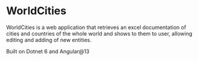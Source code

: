 # WorldCities

WorldCities is a web application that retrieves an excel documentation of cities and countries of the whole world and shows to them to user, allowing editing and adding of new entities.

Built on Dotnet 6 and Angular@13
